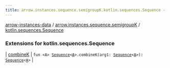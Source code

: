 ```yaml
---
title: arrow.instances.sequence.semigroupK.kotlin.sequences.Sequence - arrow-instances-data
---
```


[arrow-instances-data](../../index.html) / [arrow.instances.sequence.semigroupK](../index.html) / [kotlin.sequences.Sequence](./index.html)

### Extensions for kotlin.sequences.Sequence

| [combineK](combine-k.html) | `fun <A> `[`Sequence`](https://kotlinlang.org/api/latest/jvm/stdlib/kotlin.sequences/-sequence/index.html)`<`[`A`](combine-k.html#A)`>.combineK(arg1: `[`Sequence`](https://kotlinlang.org/api/latest/jvm/stdlib/kotlin.sequences/-sequence/index.html)`<`[`A`](combine-k.html#A)`>): `[`Sequence`](https://kotlinlang.org/api/latest/jvm/stdlib/kotlin.sequences/-sequence/index.html)`<`[`A`](combine-k.html#A)`>` |

